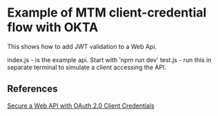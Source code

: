 # Example of MTM client-credential flow with OKTA

This shows how to add JWT validation to a Web Api.

index.js - is the example api. Start with 'npm run dev'
test.js - run this in separate terminal to simulate a client accessing the API.

## References

[Secure a Web API with OAuth 2.0 Client Credentials](https://developer.okta.com/blog/2018/06/06/node-api-oauth-client-credentials)

